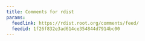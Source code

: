 ```yaml
---
title: Comments for rdist
params:
  feedlink: https://rdist.root.org/comments/feed/
  feedid: 1f26f832e3ad614ce354844d7914bc00
---
```

